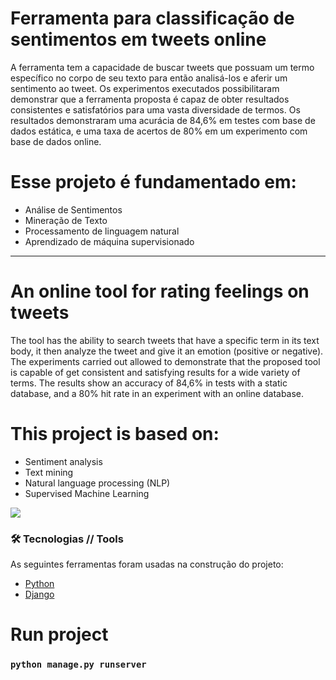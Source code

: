 # Ferramenta para classificação de sentimentos em tweets online 
<p>A ferramenta tem a capacidade de buscar tweets que possuam um termo
específico no corpo de seu texto para então analisá-los e aferir um sentimento ao tweet.
Os experimentos executados possibilitaram demonstrar que a ferramenta proposta é capaz de
obter resultados consistentes e satisfatórios para uma vasta diversidade de termos. Os
resultados demonstraram uma acurácia de 84,6% em testes com base de dados estática, e uma
taxa de acertos de 80% em um experimento com base de dados online.</p>


# Esse projeto é fundamentado em:
<ul>
  <li>Análise de Sentimentos</li> 
  <li>Mineração de Texto</li>  
  <li>Processamento de linguagem natural</li>  
  <li>Aprendizado de máquina supervisionado</li>  
</ul>

------------------------------------------------------------------------------------------
# An online tool for rating feelings on tweets

<p>The tool has the ability to search tweets that have a specific term in its text body, it then analyze the tweet and give it an emotion (positive or negative).
The experiments carried out allowed to demonstrate that the proposed tool is capable of
get consistent and satisfying results for a wide variety of terms.
The results show an accuracy of 84,6% in tests with a static database, and a
80% hit rate in an experiment with an online database.
</p>

# This project is based on:
<ul>
  <li>Sentiment analysis</li> 
  <li>Text mining</li>  
  <li>Natural language processing (NLP)</li>  
  <li>Supervised Machine Learning</li>  
</ul>

<img src="https://64.media.tumblr.com/26c96545db5a31e619816f3b1ba7e489/d191252144cb9f4c-a2/s540x810/eb573090ca39a99bd7afa57032f8a5e1af0e1da6.png" />

### 🛠 Tecnologias // Tools 

As seguintes ferramentas foram usadas na construção do projeto:
- [Python](https://www.python.org)
- [Django](https://www.djangoproject.com)

# Run project 
### ``python manage.py runserver``
